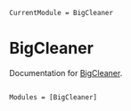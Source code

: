 ```@meta
CurrentModule = BigCleaner
```

# BigCleaner

Documentation for [BigCleaner](https://github.com/TheRoniOne/BigCleaner.jl).

```@index
```

```@autodocs
Modules = [BigCleaner]
```

